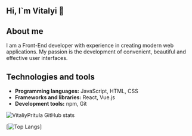 ## Hi, I`m Vitalyi 👋

## About me

I am a Front-End developer with experience in creating modern web applications. My passion is the development of convenient, beautiful and effective user interfaces.

## Technologies and tools

- **Programming languages:** JavaScript, HTML, CSS
- **Frameworks and libraries:** React, Vue.js
- **Development tools:** npm, Git

<img alt="VitaliyPritula GitHub stats" src="https://github-readme-stats.vercel.app/api?username=VitaliyPritula&show_icons=true&bg_color=00000000" />

[![Top Langs](https://github-readme-stats.vercel.app/api/top-langs/?username=VitaliyPritula&layout=compact&exclude_repo=github-readme-stats,VitaliyFrontendDeveloper.github.io)]
